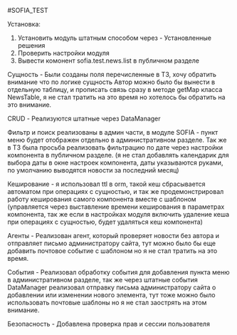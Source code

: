 #SOFIA_TEST

Установка:
1. Установить модуль штатным способом через - Установленные решения
2. Проверить настройки модуля
3. Вывести комонент sofia.test.news.list в публичном разделе

Сущность - Были созданы поля перечисленные в ТЗ, хочу обратить внимание что по логике сущность Автор можно было бы вынести в отдельную таблицу, и прописать связь сразу в методе getMap класса NewsTable, я не стал тратить на это время но хотелось бы обратить на это внимание.

CRUD - Реализуются штатные через DataManager

Фильтр и поиск реализованы в админ части, в модуле SOFIA - пункт меню будет отображен отдельно в административном разделе. Так же в ТЗ была просьба реализовать фильтрацию по дате через настройки компонента в публичном разделе. (я не стал добавлять календарик для выбора даты в окне настроек компонента, даты указываются руками, по умолчанию выводятся новости за последний месяц)

Кеширование -  я использовал ttl в orm, такой кеш сбрасывается автоматом при операциях с сущностью, и так же продемонстрировал работу кеширования самого компонента вместе с шаблоном (управляется через выставление времени кеширования в параметрах компонента, так же если в настройках модуля включить удаление кеша при операциях с сущностью, будет удаляться кеш компонента)

Агенты - Реализован агент, который проверяет новости без автора и отправляет письмо администратору сайта, тут можно было бы еще добавить почтовое событие с шаблоном но я не стал тратить на это время.

События - Реализовал обработку события для добавления пункта меню в административном разделе, так же через штатные события DataManager реализовал отправку письма администратору сайта о добавлении или изменении нового элемента, тут тоже можно было использовать почтовые шаблоны но я не стал заострять на этом внимание.

Безопасность - Добавлена проверка прав и сессии пользователя


